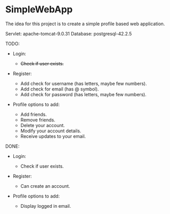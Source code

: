 # SimpleWebApp

The idea for this project is to create a simple profile based web application.

Servlet: apache-tomcat-9.0.31
Database: postgresql-42.2.5

TODO:
* Login:
    + ~~Check if user exists.~~

* Register:
    + Add check for username (has letters, maybe few numbers).
    + Add check for email (has @ symbol).
    + Add check for password (has letters, maybe few numbers).

* Profile options to add:
    + Add friends.
    + Remove friends.
    + Delete your account.
    + Modify your account details.
    + Receive updates to your email.

DONE:
* Login:
    + Check if user exists.

* Register:
    + Can create an account.

* Profile options to add:
    + Display logged in email.
